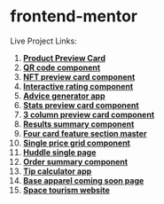 ﻿# frontend-mentor

Live Project Links:

1. [**Product Preview Card**](https://product-preview-card-pavan.netlify.app/)
2. [**QR code component**](https://qr-component-pavan.netlify.app/)
3. [**NFT preview card component**](https://nft-preview-card-pavan.netlify.app/)
4. [**Interactive rating component**](https://interactive-rating-component-pavan.netlify.app/)
5. [**Advice generator app**](https://advice-generator-app-pavan.netlify.app/)
6. [**Stats preview card component**](https://stats-preview-card-component-pavan.netlify.app/)
7. [**3 column preview card component**](https://four-card-feature-section-pavan.netlify.app/)
8. [**Results summary component**](https://main--results-summary-component-pavan.netlify.app/)
9. [**Four card feature section master**](https://four-card-feature-section-pavan.netlify.app/)
10. **[Single price grid component](https://single-price-grid-component-pavan.netlify.app/)**
11. **[Huddle single page](https://huddle-single-page-pavan.netlify.app/)**
12. **[Order summary component](https://order-summary-component-pavan.netlify.app/)**
13. **[Tip calculator app](https://tip-calculator-app-pavan.netlify.app/)**
14. **[Base apparel coming soon page](https://base-apparel-coming-soon-master-pavan.netlify.app/)**
15. [**Space tourism website**](https://space-tourism-website-pavan.netlify.app/)
